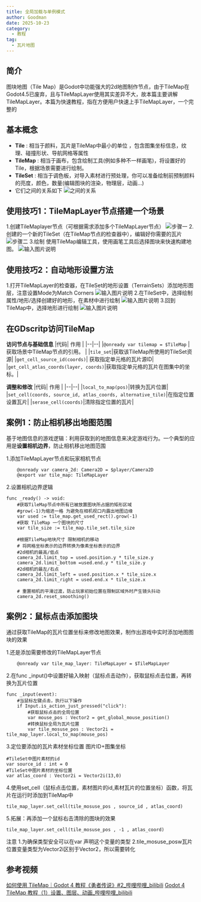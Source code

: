 ```yaml
---
title: 全局加载与单例模式
author: Goodman
date: 2025-10-23
category:
  - 教程
tag:
  - 瓦片地图
---
```


## 简介

图块地图（Tile Map）是Godot中功能强大的2d地图制作节点，由于TileMap在Godot4.5已废弃，且与TileMapLayer使用其实差异不大，故本篇主要讲解 TileMapLayer。本篇为快速教程，指在方便用户快速上手TileMapLayer，一个完整的
## 基本概念
 - **Tile** : 相当于颜料，瓦片是TileMap中最小的单位 ，包含图集坐标信息，纹理、碰撞形状、导航网格等属性
 - **TileMap** : 相当于画布，包含绘制工具(例如多种不一样画笔)，将设置好的Tile，根据场景需要进行绘制。
 - **TileSet** : 相当于调色板，对导入素材进行预处理，你可以准备绘制前预制颜料的亮度，颜色，数量(编辑图块的渲染，物理层，动画...)
 - 它们之间的关系如下
![之间的关系](/assets/images/tutorial/tilemap/tilemaplayer.png)

## 使用技巧1：TileMapLayer节点搭建一个场景
1.创建TileMaplayer节点（可根据需求添加多个TileMapLayer节点）
![步骤一](/assets/images/tutorial/tilemap/add-tilemap-node.png)
2.创建的一个新的TileSet（在TileMap节点的检查器中），编辑好你需要的瓦片
![步骤二](/assets/images/tutorial/tilemap/tilesetpanel.png)
3.绘制 使用TileMap编辑工具，使用画笔工具后选择图块来快速构建地图。
![输入图片说明](/assets/images/tutorial/tilemap/tilemap-panel.png)
## 使用技巧2：自动地形设置方法
1.打开TileMapLayer的检查器，在TileSet的地形设置（TerrainSets）添加地形图层，注意设置Mode为Match Corners
![输入图片说明](/assets/images/tutorial/tilemap/terrainset.png)
2.在TileSet中，选择绘制属性/地形/选择创建好的地形，在素材中进行绘制
![输入图片说明](/assets/images/tutorial/tilemap/tileset-draw-terrain.png)
3.回到TileMap中，选择地形进行绘制
![输入图片说明](/assets/images/tutorial/tilemap/use-tileset-terrain.png)




## 在GDscritp访问TileMap
**访问节点与基础信息**​
|代码| 作用 |
|--|--|
|​`@onready var tilemap = $TileMap` | 获取场景中TileMap节点的引用。 |
|`tile_set`|获取该TileMap所使用的TileSet资源|
|`get_cell_source_id(coords)`| 获取指定单元格的瓦片源ID|
|`get_cell_atlas_coords(layer, coords)`|获取指定单元格的瓦片在图集中的坐标。|

**调整和修改**
|代码| 作用 |
|--|--|
|`local_to_map(pos)`|转换为瓦片位置|
|`set_cell(coords, source_id, atlas_coords, alternative_tile)`|在指定位置设置瓦片|
|`serase_cell(coords)`|清除指定位置的瓦片|

## 案例1：防止相机移出地图范围

​基于地图信息的游戏逻辑：利用获取到的地图信息来决定游戏行为。一个典型的应用是**设置相机边界**，防止相机移出地图范围

1.添加TileMapLayer节点和玩家相机节点
```gdscript
	@onready var camera_2d: Camera2D = $player/Camera2D
	@export var tile_map: TileMapLayer
```
2.设置相机边界逻辑
```gdscript
func _ready() -> void:
	#获取TileMap节点中所有已被放置图块所占据的矩形区域
	#grow(-1)为缩进一格 为避免在相机视口内露出地图边缘
	var used := tile_map.get_used_rect().grow(-1)
	#获取 TileMap 一个图块的尺寸
	var tile_size := tile_map.tile_set.tile_size

	#根据TileMap地块尺寸 限制相机的移动
	# 将网格坐标表示的边界转换为像素坐标表示的边界
	#2d相机的最高/低点
	camera_2d.limit_top = used.position.y * tile_size.y
	camera_2d.limit_bottom =used.end.y * tile_size.y
	#2d相机的最左/右点
	camera_2d.limit_left = used.position.x * tile_size.x
	camera_2d.limit_right = used.end.x * tile_size.x

	# 重置相机的平滑过渡，防止玩家初始位置在限制区域外时产生镜头抖动
	camera_2d.reset_smoothing()
```
## 案例2：鼠标点击添加图块
通过获取TileMap的瓦片位置坐标来修改地图效果，制作出游戏中实时添加地图图块的效果

1.还是添加需要修改的TileMapLayer节点
```gdscript
	@onready var tile_map_layer: TileMapLayer = $TileMapLayer
```
2.在func _input()中设置好输入映射（鼠标点击动作），获取鼠标点击位置，再转换为瓦片位置
```gdscript
func _input(event):
	#当鼠标左键点击，执行以下操作
	if Input.is_action_just_pressed("click"):
		#获取鼠标点击的全局位置
		var mouse_pos : Vector2 = get_global_mouse_position()
		#转换鼠标全局为瓦片位置
		var tile_mosuse_pos : Vector2i = tile_map_layer.local_to_map(mouse_pos)
```
3.定位要添加的瓦片素材坐标位置 图片ID+图集坐标
```gdscript
#TileSet中图片素材的id
var source_id : int = 0 
#TileSet中图片素材的坐标位置
var atlas_coord : Vector2i = Vector2i(13,0)
```
4.使用set_cell（鼠标点击位置，素材图片的id,素材瓦片的位置坐标）函数，将瓦片在运行时添加到TileMap中
```gdscript
tile_map_layer.set_cell(tile_mosuse_pos , source_id , atlas_coord)
```
5.拓展：再添加一个鼠标右击清除的图块的效果
```gdscript
tile_map_layer.set_cell(tile_mosuse_pos , -1 , atlas_coord)
```
注意
1.为确保类型安全可以在var 声明这个变量的类型
2.tile_mosuse_posw瓦片位置变量类型为Vector2i区别于Vector2，所以需要转化 





## 参考视频
[如何使用 TileMap｜Godot 4 教程《勇者传说》#2_哔哩哔哩_bilibili](https://www.bilibili.com/video/BV1Yz4y1b7hz)
[Godot 4 TileMap 教程（1）设置、图层、动画_哔哩哔哩_bilibili](https://www.bilibili.com/video/BV17t42157si)
